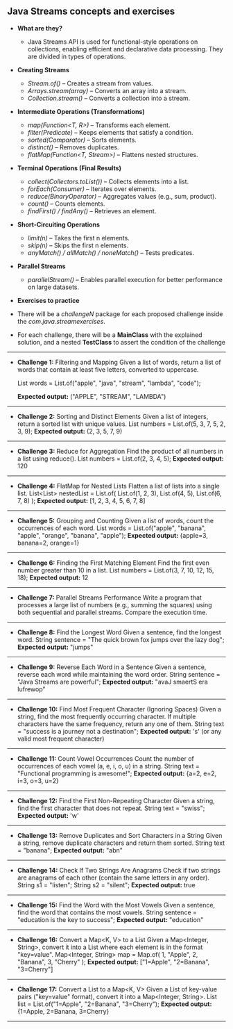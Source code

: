 ## Java Streams concepts and exercises

* **What are they?** 
  * Java Streams API is used for functional-style operations on collections,
  enabling efficient and declarative data processing. They are divided in types of operations.


* **Creating Streams**

  * _Stream.of()_ – Creates a stream from values.
  * _Arrays.stream(array)_ – Converts an array into a stream.
  * _Collection.stream()_ – Converts a collection into a stream.
  

* **Intermediate Operations (Transformations)**

  * _map(Function<T, R>)_ – Transforms each element.
  * _filter(Predicate<T>)_ – Keeps elements that satisfy a condition.
  * _sorted(Comparator<T>)_ – Sorts elements.
  * _distinct()_ – Removes duplicates.
  * _flatMap(Function<T, Stream<R>>)_ – Flattens nested structures.


* **Terminal Operations (Final Results)**

  * _collect(Collectors.toList())_ – Collects elements into a list.
  * _forEach(Consumer<T>)_ – Iterates over elements.
  * _reduce(BinaryOperator<T>)_ – Aggregates values (e.g., sum, product).
  * _count()_ – Counts elements.
  * _findFirst() / findAny()_ – Retrieves an element.
    

* **Short-Circuiting Operations**

  * _limit(n)_ – Takes the first n elements.
  * _skip(n)_ – Skips the first n elements.
  * _anyMatch() / allMatch() / noneMatch()_ – Tests predicates.
  

* **Parallel Streams**
  * _parallelStream()_ – Enables parallel execution for better performance on large datasets.


* **Exercises to practice** 


* There will be a _challengeN_ package for each proposed challenge inside the _com.java.streamexercises_.
* For each challenge, there will be a **MainClass** with the explained solution, and a nested **TestClass** to 
assert the condition of the challenge
---
  
* **Challenge 1:** Filtering and Mapping
  Given a list of words, return a list of words that contain at least five letters, converted to uppercase.

  List<String> words = List.of("apple", "java", "stream", "lambda", "code");
  
  **Expected output:**
  ("APPLE", "STREAM", "LAMBDA")
---

* **Challenge 2:** Sorting and Distinct Elements
    Given a list of integers, return a sorted list with unique values.
  List<Integer> numbers = List.of(5, 3, 7, 5, 2, 3, 9);
  **Expected output:**
  (2, 3, 5, 7, 9)
---

* **Challenge 3:** Reduce for Aggregation
Find the product of all numbers in a list using reduce().
List<Integer> numbers = List.of(2, 3, 4, 5);
**Expected output:**
120
---

* **Challenge 4:** FlatMap for Nested Lists
Flatten a list of lists into a single list.
List<List<Integer>> nestedList = List.of(
List.of(1, 2, 3),
List.of(4, 5),
List.of(6, 7, 8)
);
**Expected output:**
[1, 2, 3, 4, 5, 6, 7, 8]
---

* **Challenge 5:** Grouping and Counting
Given a list of words, count the occurrences of each word.
List<String> words = List.of("apple", "banana", "apple", "orange", "banana", "apple");
**Expected output:**
{apple=3, banana=2, orange=1}
---

* **Challenge 6:** Finding the First Matching Element
Find the first even number greater than 10 in a list.
List<Integer> numbers = List.of(3, 7, 10, 12, 15, 18);
**Expected output:**
12
---

* **Challenge 7:** Parallel Streams Performance
Write a program that processes a large list of numbers (e.g., summing the squares) 
using both sequential and parallel streams. Compare the execution time.
---

* **Challenge 8:** Find the Longest Word
Given a sentence, find the longest word.
String sentence = "The quick brown fox jumps over the lazy dog";
**Expected output:**
"jumps"
---

* **Challenge 9:** Reverse Each Word in a Sentence
Given a sentence, reverse each word while maintaining the word order.
String sentence = "Java Streams are powerful";
**Expected output:**
"avaJ smaertS era lufrewop"
---

* **Challenge 10:** Find Most Frequent Character (Ignoring Spaces)
Given a string, find the most frequently occurring character. If multiple characters have the same frequency, return any one of them.
String text = "success is a journey not a destination";
**Expected output:**
's' (or any valid most frequent character)
---

* **Challenge 11:** Count Vowel Occurrences
Count the number of occurrences of each vowel (a, e, i, o, u) in a string.
String text = "Functional programming is awesome!";
**Expected output:**
{a=2, e=2, i=3, o=3, u=2}
---

* **Challenge 12:** Find the First Non-Repeating Character
Given a string, find the first character that does not repeat.
String text = "swiss";
**Expected output:**
'w'
---

* **Challenge 13:** Remove Duplicates and Sort Characters in a String
Given a string, remove duplicate characters and return them sorted.
String text = "banana";
**Expected output:**
"abn"
---

* **Challenge 14:** Check If Two Strings Are Anagrams
Check if two strings are anagrams of each other (contain the same letters in any order).
String s1 = "listen";
String s2 = "silent";
**Expected output:**
true
---
* **Challenge 15:** Find the Word with the Most Vowels
Given a sentence, find the word that contains the most vowels.
String sentence = "education is the key to success";
**Expected output:**
"education"
---

* **Challenge 16:** Convert a Map<K, V> to a List<String>
Given a Map<Integer, String>, convert it into a List<String> where each element is in the format "key=value".
Map<Integer, String> map = Map.of(
1, "Apple",
2, "Banana",
3, "Cherry"
);
**Expected output:**
["1=Apple", "2=Banana", "3=Cherry"]
---

* **Challenge 17:** Convert a List<String> to a Map<K, V>
Given a List<String> of key-value pairs ("key=value" format), convert it into a Map<Integer, String>.
List<String> list = List.of("1=Apple", "2=Banana", "3=Cherry");
**Expected output:**
{1=Apple, 2=Banana, 3=Cherry}
---




